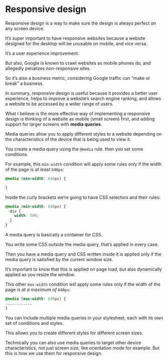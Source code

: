 # Responsive design

Responsive design is a way to make sure the design is always perfect on any screen device.

It’s super important to have responsive websites because a website designed for the desktop will be unusable on mobile, and vice versa.

It’s a user experience improvement.

But also, Google is known to crawl websites as mobile phones do, and allegedly penalizes non-responsive sites.

So it’s also a business metric, considering Google traffic can “make or break” a business.

In summary, responsive design is useful because it provides a better user experience, helps to improve a website’s search engine ranking, and allows a website to be accessed by a wider range of users.

What I believe is the more effective way of implementing a responsive design is thinking of a website as mobile (small screen) first, and adding support for larger screens with **media queries**.

Media queries allow you to apply different styles to a website depending on the characteristics of the device that is being used to view it.

You create a media query using the `@media` rule. then you set some conditions.

For example, this `min-width` condition will apply some rules only if the width of the page is _at least_ `640px`:

```css
@media (min-width: 640px) {

}
```

Inside the curly brackets we’re going to have CSS selectors and their rules:

```css
@media (min-width: 640px) {
  div {
    width: 50%;
  }
}
```

A media query is basically a container for CSS.

You write some CSS outside the media query, that’s applied in every case.

Then you have a media query and CSS written inside it is applied only if the media query is satisfied by the current window size.

It’s important to know that this is applied on page load, but also dynamically applied as you resize the window.

This other `max-width` condition will apply some rules only if the width of the page is _at a maximum of_ `640px`:

```css
@media (max-width: 640px) {
............
}
```

You can include multiple media queries in your stylesheet, each with its own set of conditions and styles.

This allows you to create different styles for different screen sizes.

Technically you can also use media queries to target other device characteristics, not just screen size, like orientation mode for example. But this is how we use them for responsive design.
